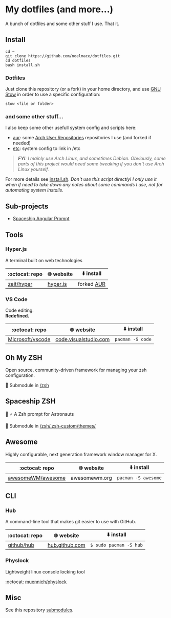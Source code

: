 # My dotfiles (and more...)

A bunch of dotfiles and some other stuff I use. That it.

## Install

```
cd ~
git clone https://github.com/noelmace/dotfiles.git
cd dotfiles
bash install.sh
```

### Dotfiles

Just clone this repository (or a fork) in your home directory, and use [GNU Stow](https://www.gnu.org/software/stow/) in order to use a specific configuration:

`stow <file or folder>`

### and some other stuff...

I also keep some other usefull system config and scripts here:
- [aur](./aur): some [Arch User Repositories](https://wiki.archlinux.org/index.php/Arch_User_Repository) repositories I use (and forked if needed)
- [etc](./etc): system config to link in /etc

> _**FYI**: I mainly use Arch Linux, and sometimes Debian. Obviously, some parts of this project would need some tweaking if you don't use Arch Linux yourself._

For more details see [install.sh](./install.sh). _Don't use this script directly! I only use it when if need to take down any notes about some commands I use, not for automating system installs._

## Sub-projects

- [Spaceship Angular Prompt](./zsh/.zshrc.d/spaceship-angular-prompt)

## Tools

### Hyper.js

A terminal built on web technologies

| :octocat: repo | :globe_with_meridians: website | :arrow_down: install |
|----------------|---------------------------------|------------------------|
| [zeit/hyper](https://github.com/zeit/hyper)| [hyper.is](https://hyper.is/) | forked [AUR](./aur) |

### VS Code

Code editing.\
**Redefined.**

| :octocat: repo | :globe_with_meridians: website | :arrow_down: install |
|----------------|---------------------------------|------------------------|
| [Microsoft/vscode](https://github.com/Microsoft/vscode)| [code.visualstudio.com](https://code.visualstudio.com) | `pacman -S code` |

## Oh My ZSH

Open source, community-driven framework for managing your zsh configuration.

:electric_plug: Submodule in [/zsh](./zsh/)

## Spaceship ZSH

:rocket: :star: A Zsh prompt for Astronauts

:electric_plug: Submodule in [/zsh/.zsh-custom/themes/](./zsh/.zsh-custom/themes/)

## Awesome

Highly configurable, next generation framework window manager for X.

| :octocat: repo | :globe_with_meridians: website | :arrow_down: install |
|----------------|---------------------------------|------------------------|
| [awesomeWM/awesome](https://github.com/awesomeWM/awesome)| awesomewm.org | `pacman -S awesome` |

## CLI

### Hub

A command-line tool that makes git easier to use with GitHub.

| :octocat: repo | :globe_with_meridians: website | :arrow_down: install |
|----------------|---------------------------------|------------------------|
| [github/hub](https://github.com/github/hub)| [hub.github.com](https://hub.github.com/) | `$ sudo pacman -S hub` |

### Physlock

Lightweight linux console locking tool

:octocat: [muennich/physlock](https://github.com/muennich/physlock)


## Misc

See this repository [submodules](./.gitmodules).
